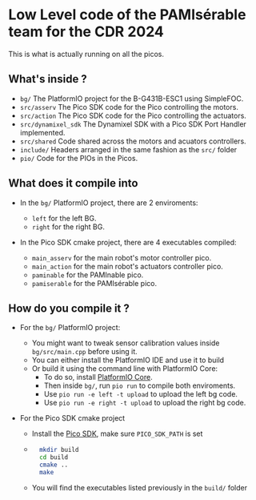 # Low Level code of the PAMIsérable team for the CDR 2024

This is what is actually running on all the picos.

## What's inside ?

- `bg/` The PlatformIO project for the B-G431B-ESC1 using SimpleFOC.
- `src/asserv` The Pico SDK code for the Pico controlling the motors.
- `src/action` The Pico SDK code for the Pico controlling the actuators.
- `src/dynamixel_sdk` The Dynamixel SDK with a Pico SDK Port Handler implemented.
- `src/shared` Code shared across the motors and acuators controllers.
- `include/` Headers arranged in the same fashion as the `src/` folder
- `pio/` Code for the PIOs in the Picos.

## What does it compile into

- In the `bg/` PlatformIO project, there are 2 enviroments:
	- `left` for the left BG.
	- `right` for the right BG.

- In the Pico SDK cmake project, there are 4 executables compiled:
	- `main_asserv` for the main robot's motor controller pico.
	- `main_action` for the main robot's actuators controller pico.
	- `paminable` for the PAMInable pico.
	- `pamiserable` for the PAMIsérable pico.

## How do you compile it ?

- For the `bg/` PlatformIO project:
	- You might want to tweak sensor calibration values inside `bg/src/main.cpp` before using it.
	- You can either install the PlatformIO IDE and use it to build
	- Or build it using the command line with PlatformIO Core:
		- To do so, install [PlatformIO Core](https://docs.platformio.org/en/stable/core/installation/methods/index.html).
		- Then inside `bg/`, run `pio run` to compile both enviroments.
		- Use `pio run -e left -t upload` to upload the left bg code.
		- Use `pio run -e right -t upload` to upload the right bg code.

- For the Pico SDK cmake project
	- Install the [Pico SDK](https://github.com/raspberrypi/pico-sdk), make sure `PICO_SDK_PATH` is set
	- ```bash
		mkdir build
		cd build
		cmake ..
		make
		```
	- You will find the executables listed previously in the `build/` folder